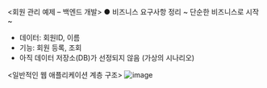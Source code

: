 <회원 관리 예제 – 백엔드 개발>
● 비즈니스 요구사항 정리
~ 단순한 비즈니스로 시작 ~
- 데이터: 회원ID, 이름
- 기능: 회원 등록, 조회
- 아직 데이터 저장소(DB)가 선정되지 않음 (가상의 시나리오)

<일반적인 웹 애플리케이션 계층 구조>
![image](https://github.com/bestofGE/JavaSpring/assets/82525776/0abd57b6-4816-47ad-a92b-e78f4c410b6e)

